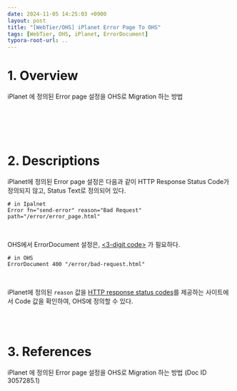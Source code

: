 ```yaml
---
date: 2024-11-05 14:25:03 +0900
layout: post
title: "[WebTier/OHS] iPlanet Error Page To OHS"
tags: [WebTier, OHS, iPlanet, ErrorDocument]
typora-root-url: ..
---
```


# 1. Overview
iPlanet 에 정의된 Error page 설정을 OHS로 Migration 하는 방법


<br><br>

<br>

# 2. Descriptions
iPlanet에 정의된 Error page 설정은 다음과 같이 HTTP Response Status Code가 정의되지 않고, Status Text로 정의되어 있다.
```
# in Ipalnet
Error fn="send-error" reason="Bad Request" path="/error/error_page.html"
```

<br>

OHS에서 ErrorDocument 설정은, [<3-digit code>](https://httpd.apache.org/docs/current/mod/core.html#errordocument) 가 필요하다.

```
# in OHS
ErrorDocument 400 "/error/bad-request.html"
```

<br>

iPlanet에 정의된 `reason` 값을 [HTTP response status codes](https://developer.mozilla.org/en-US/docs/Web/HTTP/Status)를 제공하는 사이트에서 Code 값을 확인하여, OHS에 정의할 수 있다.


<br><br>


# 3. References
iPlanet 에 정의된 Error page 설정을 OHS로 Migration 하는 방법 (Doc ID 3057285.1)